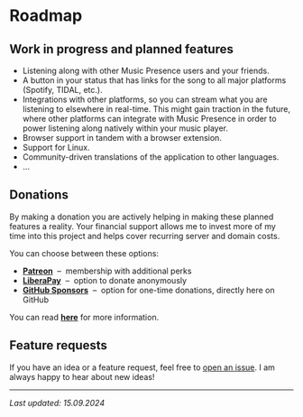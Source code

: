 # Roadmap

## Work in progress and planned features

- Listening along with other Music Presence users and your friends.
- A button in your status that has links for the song
  to all major platforms (Spotify, TIDAL, etc.).
- Integrations with other platforms,
  so you can stream what you are listening to elsewhere in real-time.
  This might gain traction in the future,
  where other platforms can integrate with Music Presence
  in order to power listening along natively within your music player.
- Browser support in tandem with a browser extension.
- Support for Linux.
- Community-driven translations of the application to other languages.
- ...

## Donations

By making a donation you are actively helping
in making these planned features a reality.
Your financial support allows me to invest more of my time into this project
and helps cover recurring server and domain costs.

You can choose between these options:

* **[Patreon](https://www.patreon.com/musicpresence)**
  &nbsp;&ndash;&nbsp; membership with additional perks
* **[LiberaPay](https://liberapay.com/jonasvandenberg)**
  &nbsp;&ndash;&nbsp; option to donate anonymously
* **[GitHub Sponsors](https://github.com/sponsors/ungive)**
  &nbsp;&ndash;&nbsp; option for one-time donations, directly here on GitHub

You can read [**here**](./FUNDING.md) for more information.

## Feature requests

If you have an idea or a feature request,
feel free to [open an issue](
  https://github.com/ungive/discord-music-presence/issues).
I am always happy to hear about new ideas!

---

*Last updated: 15.09.2024*
